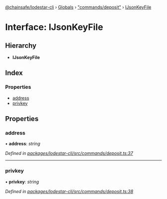 [@chainsafe/lodestar-cli](../README.md) › [Globals](../globals.md) › ["commands/deposit"](../modules/_commands_deposit_.md) › [IJsonKeyFile](_commands_deposit_.ijsonkeyfile.md)

# Interface: IJsonKeyFile

## Hierarchy

* **IJsonKeyFile**

## Index

### Properties

* [address](_commands_deposit_.ijsonkeyfile.md#address)
* [privkey](_commands_deposit_.ijsonkeyfile.md#privkey)

## Properties

###  address

• **address**: *string*

*Defined in [packages/lodestar-cli/src/commands/deposit.ts:37](https://github.com/ChainSafe/lodestar/blob/2084b4ac7/packages/lodestar-cli/src/commands/deposit.ts#L37)*

___

###  privkey

• **privkey**: *string*

*Defined in [packages/lodestar-cli/src/commands/deposit.ts:38](https://github.com/ChainSafe/lodestar/blob/2084b4ac7/packages/lodestar-cli/src/commands/deposit.ts#L38)*
